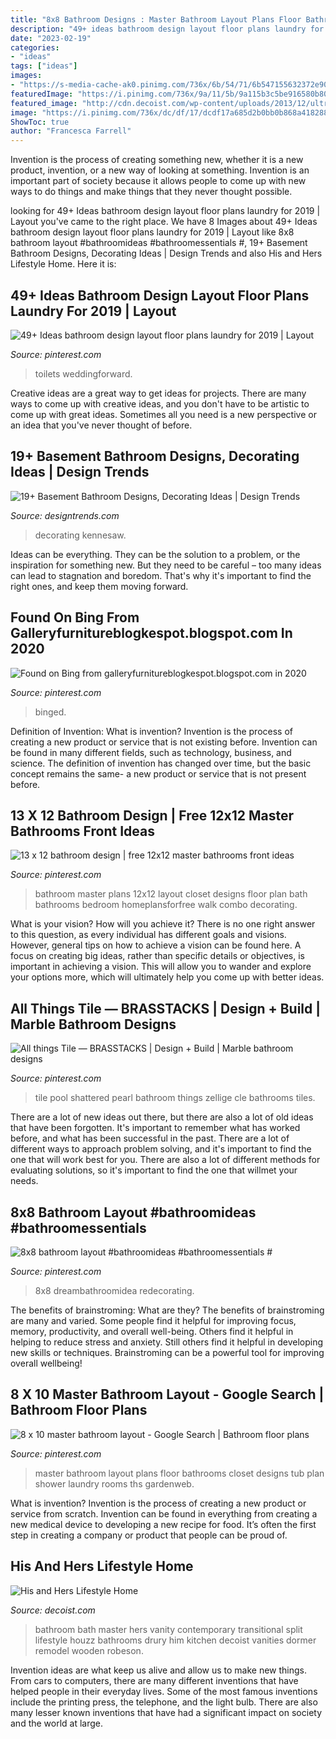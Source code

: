 ```yaml
---
title: "8x8 Bathroom Designs : Master Bathroom Layout Plans Floor Bathrooms Closet Designs Tub Plan Shower Laundry Rooms Ths Gardenweb"
description: "49+ ideas bathroom design layout floor plans laundry for 2019"
date: "2023-02-19"
categories:
- "ideas"
tags: ["ideas"]
images:
- "https://s-media-cache-ak0.pinimg.com/736x/6b/54/71/6b547155632372e9076de210f7b2a089.jpg"
featuredImage: "https://i.pinimg.com/736x/9a/11/5b/9a115b3c5be916580b8040078131d836--master-baths-master-bathrooms.jpg"
featured_image: "http://cdn.decoist.com/wp-content/uploads/2013/12/ultra-contemporary-bathroom-for-him-and-her.jpg"
image: "https://i.pinimg.com/736x/dc/df/17/dcdf17a685d2b0bb0b868a4182886261.jpg"
ShowToc: true
author: "Francesca Farrell"
---
```



Invention is the process of creating something new, whether it is a new product, invention, or a new way of looking at something. Invention is an important part of society because it allows people to come up with new ways to do things and make things that they never thought possible.

	

		
looking for 49+ Ideas bathroom design layout floor plans laundry for 2019 | Layout you've came to the right place. We have 8 Images about 49+ Ideas bathroom design layout floor plans laundry for 2019 | Layout like 8x8 bathroom layout #bathroomideas #bathroomessentials #, 19+ Basement Bathroom Designs, Decorating Ideas | Design Trends and also His and Hers Lifestyle Home. Here it is:
		
    
## 49+ Ideas Bathroom Design Layout Floor Plans Laundry For 2019 | Layout

<img loading=lazy src="https://i.pinimg.com/736x/dc/df/17/dcdf17a685d2b0bb0b868a4182886261.jpg" onerror="this.onerror=null;this.src='https://tse1.mm.bing.net/th?id=OIP.PDQI7YQLNQQPON7iYTZ1UAAAAA&amp;pid=15.1';" alt="49+ Ideas bathroom design layout floor plans laundry for 2019 | Layout">

_Source: pinterest.com_

>toilets weddingforward. 

	

Creative ideas are a great way to get ideas for projects. There are many ways to come up with creative ideas, and you don't have to be artistic to come up with great ideas. Sometimes all you need is a new perspective or an idea that you've never thought of before.

    
## 19+ Basement Bathroom Designs, Decorating Ideas | Design Trends

<img loading=lazy src="https://images.designtrends.com/wp-content/uploads/2016/01/03121101/Elegant-Basement-Bathroom-Design.jpg" onerror="this.onerror=null;this.src='https://tse4.mm.bing.net/th?id=OIP.nGwO85oES_m_SEFY4agShgHaJ6&amp;pid=15.1';" alt="19+ Basement Bathroom Designs, Decorating Ideas | Design Trends">

_Source: designtrends.com_

>decorating kennesaw. 

	

Ideas can be everything. They can be the solution to a problem, or the inspiration for something new. But they need to be careful – too many ideas can lead to stagnation and boredom. That's why it's important to find the right ones, and keep them moving forward.

    
## Found On Bing From Galleryfurnitureblogkespot.blogspot.com In 2020

<img loading=lazy src="https://i.pinimg.com/originals/1b/3b/7c/1b3b7cd5f86562d6b63c354de2ecfed6.jpg" onerror="this.onerror=null;this.src='https://tse2.mm.bing.net/th?id=OIP.R2srKekMi1lfpx66rlGt8wHaGL&amp;pid=15.1';" alt="Found on Bing from galleryfurnitureblogkespot.blogspot.com in 2020">

_Source: pinterest.com_

>binged. 

	

Definition of Invention: What is invention?
Invention is the process of creating a new product or service that is not existing before. Invention can be found in many different fields, such as technology, business, and science. The definition of invention has changed over time, but the basic concept remains the same- a new product or service that is not present before.

    
## 13 X 12 Bathroom Design | Free 12x12 Master Bathrooms Front Ideas

<img loading=lazy src="https://s-media-cache-ak0.pinimg.com/736x/6b/54/71/6b547155632372e9076de210f7b2a089.jpg" onerror="this.onerror=null;this.src='https://tse4.mm.bing.net/th?id=OIP.OoI7YHYFVH5APzND2jmu-AD3D8&amp;pid=15.1';" alt="13 x 12 bathroom design | free 12x12 master bathrooms front ideas">

_Source: pinterest.com_

>bathroom master plans 12x12 layout closet designs floor plan bath bathrooms bedroom homeplansforfree walk combo decorating. 

	

What is your vision? How will you achieve it?
There is no one right answer to this question, as every individual has different goals and visions. However, general tips on how to achieve a vision can be found here. A focus on creating big ideas, rather than specific details or objectives, is important in achieving a vision. This will allow you to wander and explore your options more, which will ultimately help you come up with better ideas.

    
## All Things Tile — BRASSTACKS | Design + Build | Marble Bathroom Designs

<img loading=lazy src="https://i.pinimg.com/originals/8f/a7/1f/8fa71f7883c7ef35fb2891c46c04ffcc.jpg" onerror="this.onerror=null;this.src='https://tse2.mm.bing.net/th?id=OIP.8jJgFT93kzom0DXZE_TxuAHaJ3&amp;pid=15.1';" alt="All things Tile — BRASSTACKS | Design + Build | Marble bathroom designs">

_Source: pinterest.com_

>tile pool shattered pearl bathroom things zellige cle bathrooms tiles. 

	

There are a lot of new ideas out there, but there are also a lot of old ideas that have been forgotten. It's important to remember what has worked before, and what has been successful in the past. There are a lot of different ways to approach problem solving, and it's important to find the one that will work best for you. There are also a lot of different methods for evaluating solutions, so it's important to find the one that willmet your needs.

    
## 8x8 Bathroom Layout #bathroomideas #bathroomessentials #

<img loading=lazy src="https://i.pinimg.com/originals/14/dd/23/14dd230bced5c9e338b8835a9b64a219.jpg" onerror="this.onerror=null;this.src='https://tse1.mm.bing.net/th?id=OIP.KoWkc_Au1KsRzwv8drS-4AHaEy&amp;pid=15.1';" alt="8x8 bathroom layout #bathroomideas #bathroomessentials #">

_Source: pinterest.com_

>8x8 dreambathroomidea redecorating. 

	

The benefits of brainstroming: What are they?
The benefits of brainstroming are many and varied. Some people find it helpful for improving focus, memory, productivity, and overall well-being. Others find it helpful in helping to reduce stress and anxiety. Still others find it helpful in developing new skills or techniques. Brainstroming can be a powerful tool for improving overall wellbeing!

    
## 8 X 10 Master Bathroom Layout - Google Search | Bathroom Floor Plans

<img loading=lazy src="https://i.pinimg.com/736x/9a/11/5b/9a115b3c5be916580b8040078131d836--master-baths-master-bathrooms.jpg" onerror="this.onerror=null;this.src='https://tse3.mm.bing.net/th?id=OIP.ZTl9vPbZZib79SrtkO10VwAAAA&amp;pid=15.1';" alt="8 x 10 master bathroom layout - Google Search | Bathroom floor plans">

_Source: pinterest.com_

>master bathroom layout plans floor bathrooms closet designs tub plan shower laundry rooms ths gardenweb. 

	

What is invention?
Invention is the process of creating a new product or service from scratch. Invention can be found in everything from creating a new medical device to developing a new recipe for food. It’s often the first step in creating a company or product that people can be proud of.

    
## His And Hers Lifestyle Home

<img loading=lazy src="http://cdn.decoist.com/wp-content/uploads/2013/12/ultra-contemporary-bathroom-for-him-and-her.jpg" onerror="this.onerror=null;this.src='https://tse4.mm.bing.net/th?id=OIP.31abxxcGuWETexo5qH3GbgHaE7&amp;pid=15.1';" alt="His and Hers Lifestyle Home">

_Source: decoist.com_

>bathroom bath master hers vanity contemporary transitional split lifestyle houzz bathrooms drury him kitchen decoist vanities dormer remodel wooden robeson. 

	

Invention ideas are what keep us alive and allow us to make new things. From cars to computers, there are many different inventions that have helped people in their everyday lives. Some of the most famous inventions include the printing press, the telephone, and the light bulb. There are also many lesser known inventions that have had a significant impact on society and the world at large.


